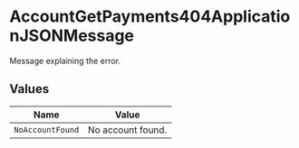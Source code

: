 # AccountGetPayments404ApplicationJSONMessage

Message explaining the error.


## Values

| Name              | Value             |
| ----------------- | ----------------- |
| `NoAccountFound`  | No account found. |